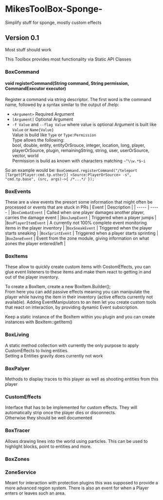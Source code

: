 # MikesToolBox-Sponge-
Simplify stuff for sponge, mostly custom effects

## Version 0.1
Most stuff should work

This Toolbox provides most functionality via Static API Classes

### BoxCommand

#### void registerCommand(String command, String permission, CommandExecutor executor)
Register a command via string descriptor. The first word is the command name, followed by a syntax similar to the output of /help:   
* `<Argument>` Required Argument
* `[Argument]` Optional Argument
* `-f Value` and `--flag Value` where value is optional
Argument is built like `Value` or `Name{Value}`   
Value is build like `Type` or `Type:Permission`   
Type allows the following:  
bool, double, entity, entityOrSrouce, integer, location, long, player, playerOrSource, plugin, remainingString, string, user, userOrSource, vector, world   
Permission is build as known with characters matching `~^\\w.*$~i`

So an example would be: `BoxCommand.registerCommand("/teleport [Target{Player:cmd.tp.other}] <Source:PlayerOrSource> -s", "cmd.tp.base", (src, args)->{ /*...*/ });`


### BoxEvents

These are a view events the presort some information that might often be processed or events that are stuck in PRs
| Event  | Description  |
| ----- | ----- |
|`BoxCombatEvent`  | Called when one player damages another player, carries the damage event  |
|`BoxJumpEvent`  | Triggered when a player jumps  |
|`BoxPlayerItemEvent`  | A currently not 100% complete event monitoring items in the player inventory  |
|`BoxSneakEvent`  | Triggered when the player starts sneaking  |
|`BoxSprintEvent`  | Triggered when a player starts sprinting  |
|`BoxZoneEvent`  | Event from the zone module, giving information on what zones the player entered/left  |

### BoxItems

These allow to quickly create custom items with CostomEffects, you can glue event listeners to these items and make them react to getting in and out of the player inventory.

To create a BoxItem, create a new BoxItem.Builder();  
From here you can add passive effects meaning you can manipulate the player while having the item in their inventory (active effects currently not available).
Adding EventManipulators to an item let you create custom tools that react on interaction, by providing dynamic Event subscription.

Keep a static instance of the BoxItem within you plugin and you can create instances with BoxItem::getItem()

### BoxLiving

A static method collection with currently the only purpose to apply CustomEffects to living entities.  
Setting a Entities gravity does currently not work

### BoxPalyer

Methods to display traces to this player as well as shooting entities from this player

### CustomEffects

Interface that has to be implemented for custom effects. They will automatically strip once the player dies or disconnects.   
Otherwise they should be well documented

### BoxTracer

Allows drawing lines into the world using particles. This can be used to highlight blocks, point to entities and more.

### BoxZones
### ZoneService

Meant for interaction with protection plugins this was supposed to provide a more advanced region system.
There is also an event for when a Player enters or leaves such an area.